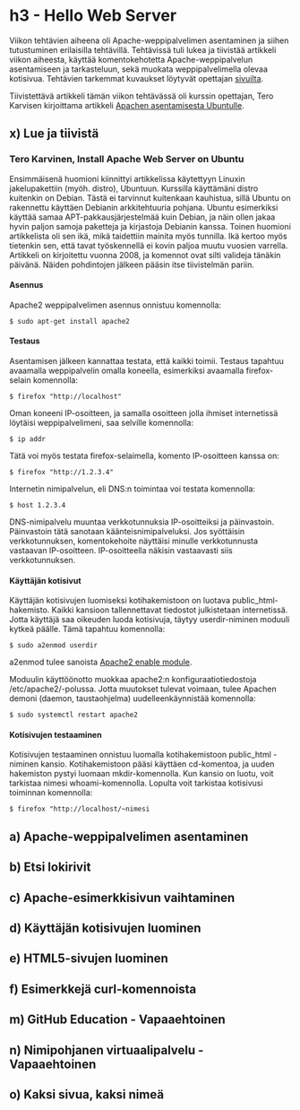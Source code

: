 # h3 - Hello Web Server

Viikon tehtävien aiheena oli Apache-weppipalvelimen asentaminen ja siihen tutustuminen erilaisilla tehtävillä. Tehtävissä tuli lukea ja tiivistää artikkeli viikon aiheesta, käyttää komentokehotetta Apache-weppipalvelun asentamiseen ja tarkasteluun, sekä muokata weppipalvelimella olevaa kotisivua. Tehtävien tarkemmat kuvaukset löytyvät opettajan [sivuilta](https://terokarvinen.com/2023/linux-palvelimet-2023-alkusyksy/#h3-hello-web-server).

Tiivistettävä artikkeli tämän viikon tehtävässä oli kurssin opettajan, Tero Karvisen kirjoittama artikkeli [Apachen asentamisesta Ubuntulle](https://terokarvinen.com/2008/05/02/install-apache-web-server-on-ubuntu-4/).

## x) Lue ja tiivistä

### Tero Karvinen, Install Apache Web Server on Ubuntu

Ensimmäisenä huomioni kiinnittyi artikkelissa käytettyyn Linuxin jakelupakettiin (myöh. distro), Ubuntuun. Kurssilla käyttämäni distro kuitenkin on Debian. Tästä ei tarvinnut kuitenkaan kauhistua, sillä Ubuntu on rakennettu käyttäen Debianin arkkitehtuuria pohjana. Ubuntu esimerkiksi käyttää samaa APT-pakkausjärjestelmää kuin Debian, ja näin ollen jakaa hyvin paljon samoja paketteja ja kirjastoja Debianin kanssa. Toinen huomioni artikkelista oli sen ikä, mikä taidettiin mainita myös tunnilla. Ikä kertoo myös tietenkin sen, että tavat työskennellä ei kovin paljoa muutu vuosien varrella. Artikkeli on kirjoitettu vuonna 2008, ja komennot ovat silti valideja tänäkin päivänä. Näiden pohdintojen jälkeen pääsin itse tiivistelmän pariin.

#### Asennus

Apache2 weppipalvelimen asennus onnistuu komennolla:

    $ sudo apt-get install apache2

#### Testaus

Asentamisen jälkeen kannattaa testata, että kaikki toimii. Testaus tapahtuu avaamalla weppipalvelin omalla koneella, esimerkiksi avaamalla firefox-selain komennolla:

    $ firefox "http://localhost"

Oman koneeni IP-osoitteen, ja samalla osoitteen jolla ihmiset internetissä löytäisi weppipalvelimeni, saa selville komennolla:

    $ ip addr

Tätä voi myös testata firefox-selaimella, komento IP-osoitteen kanssa on:

    $ firefox "http://1.2.3.4"

Internetin nimipalvelun, eli DNS:n toimintaa voi testata komennolla:

    $ host 1.2.3.4

DNS-nimipalvelu muuntaa verkkotunnuksia IP-osoitteiksi ja päinvastoin. Päinvastoin tätä sanotaan käänteisnimipalveluksi. Jos syöttäisin verkkotunnuksen, komentokehoite näyttäisi minulle verkkotunnusta vastaavan IP-osoitteen. IP-osoitteella näkisin vastaavasti siis verkkotunnuksen.

#### Käyttäjän kotisivut

Käyttäjän kotisivujen luomiseksi kotihakemistoon on luotava public_html-hakemisto. Kaikki kansioon tallennettavat tiedostot julkistetaan internetissä. Jotta käyttäjä saa oikeuden luoda kotisivuja, täytyy userdir-niminen moduuli kytkeä päälle. Tämä tapahtuu komennolla:

    $ sudo a2enmod userdir

a2enmod tulee sanoista [Apache2 enable module](https://linuxcommandlibrary.com/man/a2enmod).

Moduulin käyttöönotto muokkaa apache2:n konfiguraatiotiedostoja /etc/apache2/-polussa. Jotta muutokset tulevat voimaan, tulee Apachen demoni (daemon, taustaohjelma) uudelleenkäynnistää komennolla:

    $ sudo systemctl restart apache2

#### Kotisivujen testaaminen

Kotisivujen testaaminen onnistuu luomalla kotihakemistoon public_html -niminen kansio. Kotihakemistoon pääsi käyttäen cd-komentoa, ja uuden hakemiston pystyi luomaan mkdir-komennolla. Kun kansio on luotu, voit tarkistaa nimesi whoami-komennolla. Lopulta voit tarkistaa kotisivusi toiminnan komennolla:

    $ firefox "http://localhost/~nimesi

## a) Apache-weppipalvelimen asentaminen

## b) Etsi lokirivit

## c) Apache-esimerkkisivun vaihtaminen

## d) Käyttäjän kotisivujen luominen

## e) HTML5-sivujen luominen

## f) Esimerkkejä curl-komennoista

## m) GitHub Education - Vapaaehtoinen

## n) Nimipohjanen virtuaalipalvelu - Vapaaehtoinen

## o) Kaksi sivua, kaksi nimeä
